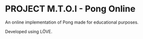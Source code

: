 # PROJECT M.T.O.I - Pong Online
An online implementation of Pong made for educational purposes.

Developed using LÖVE.
